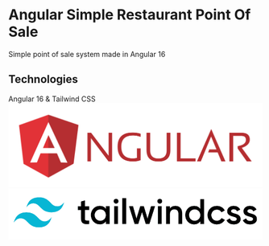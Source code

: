 # Angular Simple Restaurant Point Of Sale
Simple point of sale system made in Angular 16

## Technologies
Angular 16 & Tailwind CSS
![Angular logo](https://github.com/melyespinofl96/Angular-Simple-Restaurant-POS/blob/master/Angular-Logo.png?raw=true)
![Tailwind CSS logo](https://github.com/melyespinofl96/Angular-Simple-Restaurant-POS/blob/master/Tailwind-CSS-Logo.png?raw=true)

